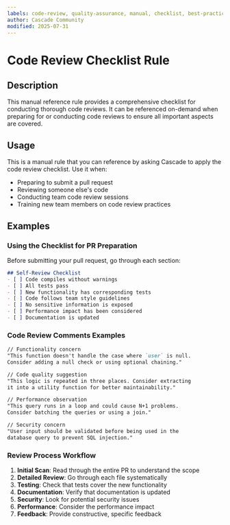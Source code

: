 ```yaml
---
labels: code-review, quality-assurance, manual, checklist, best-practices, team-collaboration, documentation, intermediate
author: Cascade Community
modified: 2025-07-31
---
```


# Code Review Checklist Rule

## Description

This manual reference rule provides a comprehensive checklist for conducting thorough code reviews. It can be referenced on-demand when preparing for or conducting code reviews to ensure all important aspects are covered.

## Usage

This is a manual rule that you can reference by asking Cascade to apply the code review checklist. Use it when:
- Preparing to submit a pull request
- Reviewing someone else's code
- Conducting team code review sessions
- Training new team members on code review practices

## Examples

### Using the Checklist for PR Preparation
Before submitting your pull request, go through each section:

```markdown
## Self-Review Checklist
- [ ] Code compiles without warnings
- [ ] All tests pass
- [ ] New functionality has corresponding tests
- [ ] Code follows team style guidelines
- [ ] No sensitive information is exposed
- [ ] Performance impact has been considered
- [ ] Documentation is updated
```

### Code Review Comments Examples
```markdown
// Functionality concern
"This function doesn't handle the case where `user` is null. 
Consider adding a null check or using optional chaining."

// Code quality suggestion
"This logic is repeated in three places. Consider extracting 
it into a utility function for better maintainability."

// Performance observation
"This query runs in a loop and could cause N+1 problems. 
Consider batching the queries or using a join."

// Security concern
"User input should be validated before being used in the 
database query to prevent SQL injection."
```

### Review Process Workflow
1. **Initial Scan**: Read through the entire PR to understand the scope
2. **Detailed Review**: Go through each file systematically
3. **Testing**: Check that tests cover the new functionality
4. **Documentation**: Verify that documentation is updated
5. **Security**: Look for potential security issues
6. **Performance**: Consider the performance impact
7. **Feedback**: Provide constructive, specific feedback
